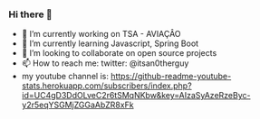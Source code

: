 ### Hi there 👋

<!--
**GabrielNunes12/GabrielNunes12** is a ✨ _special_ ✨ repository because its `README.md` (this file) appears on your GitHub profile.

-->

- 🔭 I’m currently working on TSA - AVIAÇÂO
- 🌱 I’m currently learning Javascript, Spring Boot
- 👯 I’m looking to collaborate on open source projects 
- 📫 How to reach me: twitter: @itsan0therguy
- my youtube channel is: 
 https://github-readme-youtube-stats.herokuapp.com/subscribers/index.php?id=UC4gD3DdOLveC2r6tSMqNKbw&key=AIzaSyAzeRzeByc-y2r5eqYSGMjZGGaAbZR8xFk
